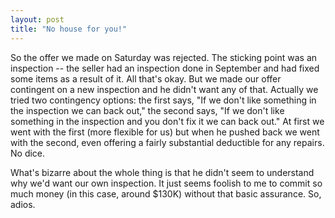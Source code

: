 ```yaml
---
layout: post
title: "No house for you!"
---
```




So the offer we made on Saturday was rejected. The sticking point was an inspection -- the seller had an inspection done in September and had fixed some items as a result of it. All that's okay. But we made our offer contingent on a new inspection and he didn't want any of that. Actually we tried two contingency options: the first says, "If we don't like something in the inspection we can back out," the second says, "If we don't like something in the inspection and you don't fix it we can back out." At first we went with the first (more flexible for us) but when he pushed back we went with the second, even offering a fairly substantial deductible for any repairs. No dice.

<p>What's bizarre about the whole thing is that he didn't seem to understand why we'd want our own inspection. It just seems foolish to me to commit so much money (in this case, around $130K) without that basic assurance. So, adios.</p>


